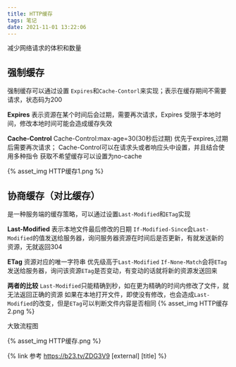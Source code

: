 ```yaml
---
title: HTTP缓存
tags: 笔记
date: 2021-11-01 13:22:06
---
```


减少网络请求的体积和数量

## 强制缓存
强制缓存可以通过设置 `Expires`和`Cache-Contorl`来实现；表示在缓存期间不需要请求，状态码为200

**Expires**
表示资源在某个时间后会过期，需要再次请求，Expires 受限于本地时间，修改本地时间可能会造成缓存失效

**Cache-Control**
Cache-Control:max-age=30(30秒后过期)
优先于expires,过期后需要再次请求；
Cache-Control可以在请求头或者响应头中设置，并且结合使用多种指令
获取不希望缓存可以设置为no-cache

{% asset_img HTTP缓存1.png %}

## 协商缓存（对比缓存）
是一种服务端的缓存策略，可以通过设置`Last-Modified`和`ETag`实现  

**Last-Modified**
表示本地文件最后修改的日期
`If-Modified-Since`会`Last-Modified`的值发送给服务器，询问服务器资源在时间后是否更新，有就发送新的资源，无就返回304

**ETag**
资源对应的唯一字符串
优先级高于`Last-Modified`
`If-None-Match`会将`ETag`发送给服务器，询问该资源`ETag`是否变动，有变动的话就将新的资源发送回来

**两者的比较**
`Last-Modified`只能精确到秒，如在更为精确的时间内修改了文件，就无法返回正确的资源
如果在本地打开文件，即使没有修改，也会造成`Last-Modified`的改变，但是`ETag`可以判断文件内容是否相同
{% asset_img HTTP缓存2.png %}

大致流程图 

{% asset_img HTTP缓存.png %}


{% link 参考 https://b23.tv/ZDG3V9 [external] [title] %}